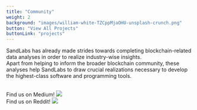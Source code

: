 ```yaml
---
title: "Community"
weight: 2
background: "images/william-white-TZCppMjaOHU-unsplash-crunch.png"
button: "View All Projects"
buttonLink: "projects"
---
```


SandLabs has already made strides towards completing blockchain-related data analyses in order to realize industry-wise insights.
<br />
Apart from helping to inform the broader blockchain community, these analyses help SandLabs to draw crucial realizations necessary to develop the highest-class software and programming tools.  
<br />

<div class="flex flex-row justify-evenly">
  <div class="float-left mt-3">
    <span class="text-4xl text-Accent font-bold">Find us on Medium!</span>
    <a href="https://medium.com/sandlabs" target="_blank" rel="noopener noreferrer"><img class="bg-gray-400 bg-opacity-5 shadow-2xl w-48 h-48 m-2 hover:bg-primary" src="images/icons/medium.svg"/></a>
  </div>
  <div class="relative">
    <span class="text-4xl text-Accent font-bold">Find us on Reddit!</span>
    <a href="https://www.reddit.com/r/SandLabs/" target="_blank" rel="noopener noreferrer"><img class=" bg-gray-400 bg-opacity-40 shadow-2xl w-48 h-48 m-2 hover:bg-primary" src="images/icons/reddit-colorized.svg"/></a>
  </div>
</div>
